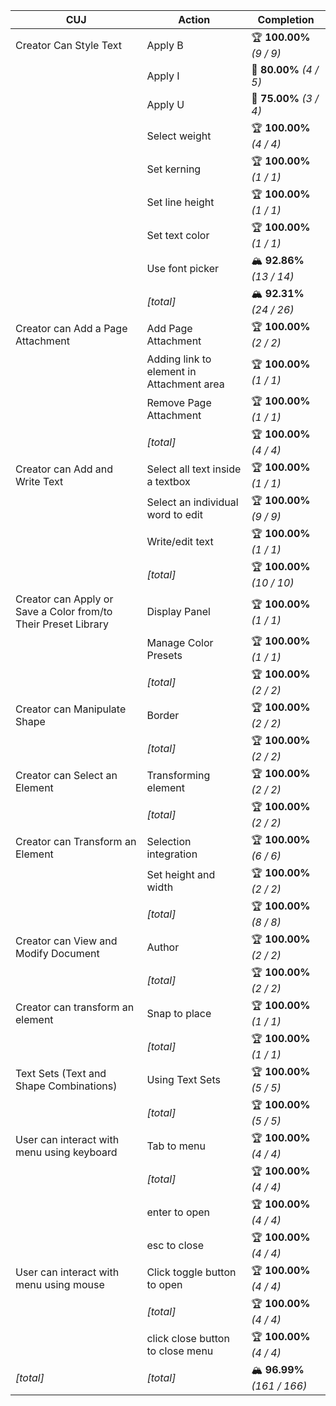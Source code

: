 | **CUJ**                                                        | **Action**                                | **Completion**               |
| -------------------------------------------------------------- | ----------------------------------------- | ---------------------------- |
| Creator Can Style Text                                         | Apply B                                   | 🏆 **100.00%** *(9 / 9)*     |
|                                                                | Apply I                                   | 🛴 **80.00%** *(4 / 5)*      |
|                                                                | Apply U                                   | 🛴 **75.00%** *(3 / 4)*      |
|                                                                | Select weight                             | 🏆 **100.00%** *(4 / 4)*     |
|                                                                | Set kerning                               | 🏆 **100.00%** *(1 / 1)*     |
|                                                                | Set line height                           | 🏆 **100.00%** *(1 / 1)*     |
|                                                                | Set text color                            | 🏆 **100.00%** *(1 / 1)*     |
|                                                                | Use font picker                           | 🏔️ **92.86%** *(13 / 14)*   |
|                                                                | *[total]*                                 | 🏔️ **92.31%** *(24 / 26)*   |
| Creator can Add a Page Attachment                              | Add Page Attachment                       | 🏆 **100.00%** *(2 / 2)*     |
|                                                                | Adding link to element in Attachment area | 🏆 **100.00%** *(1 / 1)*     |
|                                                                | Remove Page Attachment                    | 🏆 **100.00%** *(1 / 1)*     |
|                                                                | *[total]*                                 | 🏆 **100.00%** *(4 / 4)*     |
| Creator can Add and Write Text                                 | Select all text inside a textbox          | 🏆 **100.00%** *(1 / 1)*     |
|                                                                | Select an individual word to edit         | 🏆 **100.00%** *(9 / 9)*     |
|                                                                | Write/edit text                           | 🏆 **100.00%** *(1 / 1)*     |
|                                                                | *[total]*                                 | 🏆 **100.00%** *(10 / 10)*   |
| Creator can Apply or Save a Color from/to Their Preset Library | Display Panel                             | 🏆 **100.00%** *(1 / 1)*     |
|                                                                | Manage Color Presets                      | 🏆 **100.00%** *(1 / 1)*     |
|                                                                | *[total]*                                 | 🏆 **100.00%** *(2 / 2)*     |
| Creator can Manipulate Shape                                   | Border                                    | 🏆 **100.00%** *(2 / 2)*     |
|                                                                | *[total]*                                 | 🏆 **100.00%** *(2 / 2)*     |
| Creator can Select an Element                                  | Transforming element                      | 🏆 **100.00%** *(2 / 2)*     |
|                                                                | *[total]*                                 | 🏆 **100.00%** *(2 / 2)*     |
| Creator can Transform an Element                               | Selection integration                     | 🏆 **100.00%** *(6 / 6)*     |
|                                                                | Set height and width                      | 🏆 **100.00%** *(2 / 2)*     |
|                                                                | *[total]*                                 | 🏆 **100.00%** *(8 / 8)*     |
| Creator can View and Modify Document                           | Author                                    | 🏆 **100.00%** *(2 / 2)*     |
|                                                                | *[total]*                                 | 🏆 **100.00%** *(2 / 2)*     |
| Creator can transform an element                               | Snap to place                             | 🏆 **100.00%** *(1 / 1)*     |
|                                                                | *[total]*                                 | 🏆 **100.00%** *(1 / 1)*     |
| Text Sets (Text and Shape Combinations)                        | Using Text Sets                           | 🏆 **100.00%** *(5 / 5)*     |
|                                                                | *[total]*                                 | 🏆 **100.00%** *(5 / 5)*     |
| User can interact with menu using keyboard                     | Tab to menu                               | 🏆 **100.00%** *(4 / 4)*     |
|                                                                | *[total]*                                 | 🏆 **100.00%** *(4 / 4)*     |
|                                                                | enter to open                             | 🏆 **100.00%** *(4 / 4)*     |
|                                                                | esc to close                              | 🏆 **100.00%** *(4 / 4)*     |
| User can interact with menu using mouse                        | Click toggle button to open               | 🏆 **100.00%** *(4 / 4)*     |
|                                                                | *[total]*                                 | 🏆 **100.00%** *(4 / 4)*     |
|                                                                | click close button to close menu          | 🏆 **100.00%** *(4 / 4)*     |
| *\[total\]*                                                    | *\[total\]*                               | 🏔️ **96.99%** *(161 / 166)* |